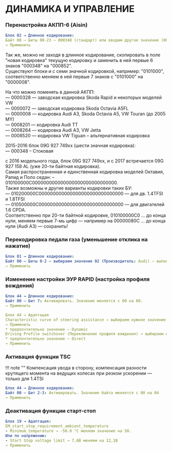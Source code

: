 # ДИНАМИКА И УПРАВЛЕНИЕ

### Перенастройка АКПП-6 (Aisin)
``` yaml
Блок 02 → Длинное кодирование: 
Байт 00 – Биты 00-23 – 000348 (стандарт) или вводим другое значение (000852)
→ Применить
```

Так же, можно не заходя в длинное кодирование, скопировать в поле "новая кодировка" текущую кодировку и заменить в ней первые 6 знаков "000348" на "000852".  
Существуют блоки и с семи значной кодировкой, например: "0101000", соответственно меняем в ней первые 7 знаков с "0101000" на "0000008".  

На что можно поменять в данной АКПП:  
— 0000328 — заводская кодировка Skoda Rapid и некоторых моделей VW  
— 0000072 — заводская кодировка Skoda Octavia A5FL  
— 0000008 — кодировка Audi A3, Skoda Octavia A5, VW Touran (до 2005 MY)  
— 0008201 — кодировка Audi TT  
— 0008264 — кодировка Audi A3, VW Jetta  
— 0008520 — кодировка VW Tiguan – альтернативная кодировка  

2015-2016 блок 09G 927 749хх (шести значная кодировка):  
— 000348 – Стоковая  

с 2016 модельного года, блок 09G 927 749xx, и с 2017 встречается 09G 927 158 AL (уже 20-ти байтная кодировка).   
Самая распространенная и единственная кодировка моделей Октавия, Рапид и Поло седан: – 010100000C000000000000000000000000000000.  
Также возможны и другие варианты кодировки таких БУ:  
— 010200000C000000000000000000000000000000 — для дв. 1.4TFSI и 1.8TFSI  
— 010500000C000000000000000000000000000000 — для двигателей 1.6 CPDA.  
Соответственно при 20-ти байтной кодировке, 010100000C0 … до конца нули, меняем первые 7-мь цифр — например на 00000080C … до конца нули (Audi A3) — сохранить!

### Перекодировка педали газа (уменьшение отклика на нажатие)
``` yaml
Блок 01 → Длинное кодирование:  
Байт 00 – Биты 0-2 – выбираем значение 02 (Производитель: Audi) – выполнить. * для авто с круиз-контролем не рекомендуется — будут глюки круиза
→ Применить
```

### Изменение настройки ЭУР RAPID (настройка профиля вождения)
``` yaml
Блок 44 → Длинное кодирование:  
Байт 00 – Бит 7: Активировать. Значение меняется с 00 на 80.
→ Применить
```

``` yaml title="логин-пароль: 17580"
Блок 44 → Адаптация
Characteristic curve of steering assistance → выбираем нужное значение (Driving profile selection button, Comfort, Automatic, Dynamic, Default)
→ Применить
* предпочтительно значение – Dynamic
Driving Profile switchover (Переключение профиля вождения) → выбираем нужное значение (Incremental controlled over time (возрастающий с течением времени), direct…(непосредственно…)) → сохранить.
* предпочтительно значение – Direct
→ Применить
```

### Активация функции TSC 

!!! note ""
    Компенсация увода в сторону, компенсация разности крутящего момента на ведущих колесах при резком ускорении — только для 1.4TSI

``` yaml title="логин-пароль: 17580"
Блок 44 → Длинное кодирование:  
Байт 00 – Бит 2-3: Активировать. Значение байта меняется с 00 на 04
→ Применить
```

### Деактивация функции старт-стоп
``` yaml title="логин-пароль: 20103"
Блок 19 → Адаптация:
EM_start_stop_requirement_ambient_temperature
- Minimum_temperature → -50.0 °C меняем значение на 50.
Или по напряжению:
- Start Stop voltage limit → 7,6В меняем на 12,1В
→ Применить
```